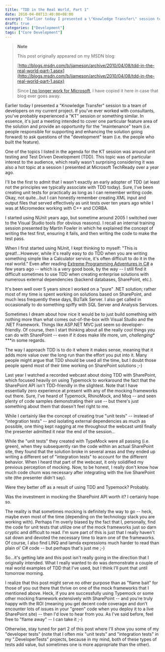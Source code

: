 ```yaml
---
title: "TDD in the Real World, Part 1"
date: 2010-04-08T13:40:00+08:00
excerpt: "Earlier today I presented a \"Knowledge Transfer\" session to a team of developers on my current project. If you've ever worked with consultants, you've probably experienced a \"KT\" session or something similar. In essence, it's just a meeting intended to..."
draft: true
categories: ["Development"]
tags: ["Core Development"]
---
```


> **Note**
> 
> This post originally appeared on my MSDN blog:
> 
> 
> [http://blogs.msdn.com/b/jjameson/archive/2010/04/08/tdd-in-the-real-world-part-1.aspx](http://blogs.msdn.com/b/jjameson/archive/2010/04/08/tdd-in-the-real-world-part-1.aspx)
> 
> Since [I no longer work for Microsoft](/blog/jjameson/2011/09/02/last-day-with-microsoft), I have copied it here in case that blog ever goes away.


Earlier today I presented a "Knowledge Transfer" session to a team of developers on my current project. If you've ever worked with consultants, you've probably experienced a "KT" session or something similar. In essence, it's just a meeting intended to cover one particular feature area of the solution and provide an opportunity for the "maintenance" team (i.e. people responsible for supporting and enhancing the solution going forward) to ask questions of the "development" team (i.e. the people who built the feature).

One of the topics I listed in the agenda for the KT session was around unit testing and Test Driven Development (TDD). This topic was of particular interest to the audience, which really wasn't surprising considering it was also a hot topic at a session I presented at Microsoft TechReady over a year ago.

I'll be the first to admit that I wasn't exactly an early adopter of TDD (at least not the principles we typically associate with TDD today). Sure, I've been creating unit tests for practically as long as I can remember writing code. Okay, not quite...but I can honestly remember creating XML input and output files that served effectively as unit tests over ten years ago while I was at Micromedex working with C++ and CORBA.

I started using NUnit years ago, but sometime around 2005 I switched over to the Visual Studio tools (for obvious reasons). I recall an internal training session presented by Martin Fowler in which he explained the concept of writing the test first, ensuring it fails, and then writing the code to make the test pass.

When I first started using NUnit, I kept thinking to myself: "This is great!...However, while it's really easy to do TDD when you are writing something simple like a Calculator service, it's often difficult to do it in the real world." Even after reading [Extreme Programming Adventures in C#](http://www.microsoft.com/learning/en/us/book.aspx?ID=6777&amp;locale=en-us) a few years ago -- which is a very good book, by the way -- I still find it difficult sometimes to use TDD when creating enterprise solutions with numerous external dependencies (backend databases, SharePoint, etc.).

It's been well over 5 years since I worked on a "pure" .NET solution; rather most of my time is spent working on solutions based on SharePoint, and much less frequently these days, BizTalk Server. I also get called in occasionally to do something spiffy with SQL Server and Analysis Services.

Sometimes I dream about how nice it would be to just build something with nothing more than what comes out-of-the-box with Visual Studio and the .NET Framework. Things like ASP.NET MVC just seem so developer-friendly. Of course, then I start thinking about all the really cool things you can do with SharePoint -- even if it does make life more, um, *challenging** ***in some regards.

The way I approach TDD is to do it where it makes sense, meaning that it adds more value over the long run than the effort you put into it. Many people might argue that TDD should be used all the time, but I doubt those people spend most of their time working on SharePoint solutions ;-)

Last year I watched a recorded webcast about doing TDD with SharePoint, which focused heavily on using Typemock to workaround the fact that the SharePoint API isn't TDD-friendly in the slightest. Note that I have essentially zero experience at present with any of the mocking frameworks out there. Sure, I've heard of Typemock, RhinoMock, and Moq -- and seen plenty of code samples demonstrating their use -- but there's just something about them that doesn't feel right to me.

While I certainly like the concept of creating true "unit tests" -- instead of "integration tests" -- and isolating external dependencies as much as possible, one thing kept nagging at me throughout the webcast until finally the presenter admitted it near the end of the session...

While the "unit tests" they created with TypeMock were all passing (i.e. green), when they subsequently ran the code within an actual SharePoint site, they found that the solution broke in several areas and they ended up writing a different set of "integration tests" to account for the different behavior. When I heard that part of the webcast, it only solidified my previous perception of mocking. Now, to be honest, I really don't know how much code churn was necessary after integrating with the live SharePoint site (the presenter didn't say).

Were they better off as a result of using TDD and Typemock? Probably.

Was the investment in mocking the SharePoint API worth it? I certainly hope so.

The reality is that sometimes mocking is definitely the way to go -- heck, maybe even most of the time (depending on the technology stack you are working with). Perhaps I'm overly biased by the fact that I, personally, find the code for unit tests that utilize one of the mock frameworks just so darn cryptic and difficult to read. I'm sure part of this is just that I really haven't sat down and devoted the necessary time to learn one of the frameworks. Of course, I also find LINQ and lamda expressions much harder to read than plain ol' C# code -- but perhaps that's just me ;-)

So...it's getting late and this post isn't really going in the direction that I originally intended. What I really wanted to do was demonstrate a couple of real world examples of TDD that I've used, but I think I'll punt that until tomorrow morning.

I realize that this post might serve no other purpose than as "flame bait" for those of you out there that thrive on one of the mock frameworks that I mentioned above. Heck, if you are successfully using Typemock or some other mocking framework extensively with SharePoint -- and you're truly happy with the ROI (meaning you get decent code coverage and don't encounter lots of issues in your "green" code when you deploy it to a live SharePoint site) -- then I'd love to hear from you. As I've said before, feel free to "flame away" -- I can take it ;-)

Otherwise, stay tuned for part 2 of this post where I'll show you some of my "developer tests" (note that I often mix "unit tests" and "integration tests" in my ".DeveloperTests" projects, because in my mind, both of these types of tests add value, but sometimes one is more appropriate than the other).

